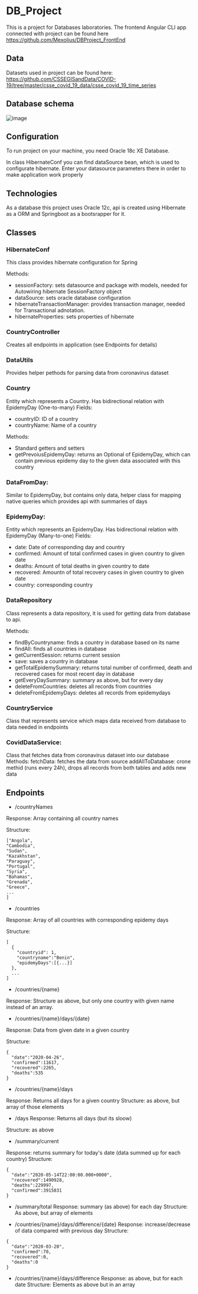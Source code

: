 # DB_Project

This is a project for Databases laboratories.
The frontend Angular CLI app connected with project can be found here
https://github.com/Mexolius/DBProject_FrontEnd

## Data

 Datasets used in project can be found here:
 https://github.com/CSSEGISandData/COVID-19/tree/master/csse_covid_19_data/csse_covid_19_time_series
 
## Database schema

![image](https://github.com/Mexolius/DB_Project/blob/master/schemat.png)
 
## Configuration

To run project on your machine, you need Oracle 18c XE Database.

In class HibernateConf you can find dataSource bean, which is used to configurate hibernate. Enter your datasource parameters there in order to make application work properly 

## Technologies

 As a database this project uses Oracle 12c, api is created using Hibernate as a ORM and Springboot as a bootsrapper for it. 

## Classes

### HibernateConf

This class provides hibernate configuration for Spring

Methods:

* sessionFactory: sets datasource and package with models, needed for Autowiring hibernate SessionFactory object
* dataSource: sets oracle database configuration
* hibernateTransactionManager: provides transaction manager, needed for Transactional adnotation.
* hibernateProperties: sets properties of hibernate

### CountryController

  Creates all endpoints in application (see Endpoints for details)

### DataUtils

  Provides helper pethods for parsing data from coronavirus dataset
  
### Country
  
  Entity which represents a Country. Has bidirectional relation with EpidemyDay (One-to-many)
  Fields: 
  * countryID: ID of a country
  * countryName: Name of a country
  
  Methods:
  * Standard getters and setters
  * getPrevoiusEpidemyDay: returns an Optional of EpidemyDay, which can contain previous epidemy day to the given data associated with       this country
  
### DataFromDay:
  
  Similar to EpidemyDay, but contains only data, helper class for mapping native queries which provides api with summaries of days
  
### EpidemyDay:
  
  Entity which represents an EpidemyDay. Has bidirectional relation with EpidemyDay (Many-to-one)
  Fields:
  * date: Date of corresponding day and country
  * confirmed: Amount of total confirmed cases in given country to given date 
  * deaths: Amount of total deaths in given country to date 
  * recovered: Amountn of total recovery cases in given country to given date
  * country: corresponding country
### DataRepository

  Class represents a data repository, it is used for getting data from database to api. 
  
  Methods:
  * findByCountryname: finds a country in database based on its name
  * findAll: finds all countries in database
  * getCurrentSession: returns current session
  * save: saves a country in database
  * getTotalEpidemySummary: returns total number of confirmed, death and recovered cases for most recent day in database
  * getEveryDaySummary: summary as above, but for every day
  * deleteFromCountries: deletes all records from countries
  * deleteFromEpidemyDays: deletes all records from epidemydays
  
 
### CountryService

  Class that represents service which maps data received from database to data needed in endpoints 

### CovidDataService:
  
  Class that fetches data from coronavirus dataset into our database
  Methods:
  fetchData: fetches the data from source
  addAllToDatabase: crone methid (runs every 24h), drops all records from both tables and adds new data

## Endpoints

* /countryNames

Response: Array containing all country names

Structure:

```
["Angola",
"Cambodia",
"Sudan",
"Kazakhstan",
"Paraguay",
"Portugal",
"Syria",
"Bahamas",
"Grenada",
"Greece",
...
]

```

* /countries

Response: Array of all countries with corresponding epidemy days

Structure:

```
[
  {
    "countryid": 1,
    "countryname":"Benin",
    "epidemyDays":[{...}]
  },
  ...
]

```

* /countries/{name}

Response: Structure as above, but only one country with given name instead of an array.

* /countries/{name}/days/{date}

Response: Data from given date in a given country

Structure:
```
{
  "date":"2020-04-26",
  "confirmed":11617,
  "recovered":2265,
  "deaths":535
}

```
* /countries/{name}/days

Response: Returns all days for a given country
Structure: as above, but array of those elements

* /days
Response: Returns all days (but its sloow)

Structure: as above

* /summary/current

Response: returns summary for today's date (data summed up for each country)
Structure:
```
{
  "date":"2020-05-14T22:00:00.000+0000",
  "recovered":1490928,
  "deaths":229997,
  "confirmed":3915831
}
```
* /summary/total
Response: summary (as above) for each day
Structure: As above, but array of elements

* /countries/{name}/days/difference/{date}
Response: increase/decrease of data compared with previous day
Structure:
```
{
  "date":"2020-03-20",
  "confirmed":70,
  "recovered":0,
  "deaths":0
}
```
* /countries/{name}/days/difference
Response: as above, but for each date 
Structure: Elements as above but in an array
